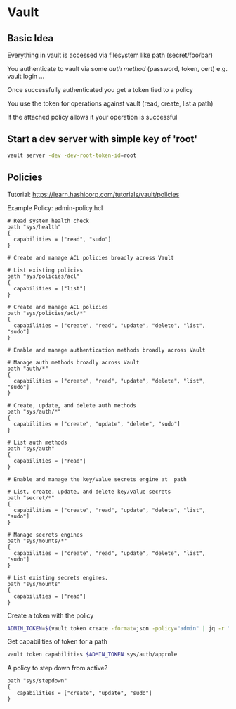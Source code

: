 # Vault

## Basic Idea

Everything in vault is accessed via filesystem like path (secret/foo/bar)

You authenticate to vault via some *auth method* (password, token, cert)
e.g. vault login ...

Once successfully authenticated you get a token tied to a policy

You use the token for operations against vault (read, create, list a path)

If the attached policy allows it your operation is successful

## Start a dev server with simple key of 'root'

```bash
vault server -dev -dev-root-token-id=root
```

## Policies

Tutorial: <https://learn.hashicorp.com/tutorials/vault/policies>

Example Policy: admin-policy.hcl

```text
# Read system health check
path "sys/health"
{
  capabilities = ["read", "sudo"]
}

# Create and manage ACL policies broadly across Vault

# List existing policies
path "sys/policies/acl"
{
  capabilities = ["list"]
}

# Create and manage ACL policies
path "sys/policies/acl/*"
{
  capabilities = ["create", "read", "update", "delete", "list", "sudo"]
}

# Enable and manage authentication methods broadly across Vault

# Manage auth methods broadly across Vault
path "auth/*"
{
  capabilities = ["create", "read", "update", "delete", "list", "sudo"]
}

# Create, update, and delete auth methods
path "sys/auth/*"
{
  capabilities = ["create", "update", "delete", "sudo"]
}

# List auth methods
path "sys/auth"
{
  capabilities = ["read"]
}

# Enable and manage the key/value secrets engine at  path

# List, create, update, and delete key/value secrets
path "secret/*"
{
  capabilities = ["create", "read", "update", "delete", "list", "sudo"]
}

# Manage secrets engines
path "sys/mounts/*"
{
  capabilities = ["create", "read", "update", "delete", "list", "sudo"]
}

# List existing secrets engines.
path "sys/mounts"
{
  capabilities = ["read"]
}
```

Create a token with the policy

```bash
ADMIN_TOKEN=$(vault token create -format=json -policy="admin" | jq -r ".auth.client_token")
```

Get capabilities of token for a path

```bash
vault token capabilities $ADMIN_TOKEN sys/auth/approle
```

A policy to step down from active?

```text
path "sys/stepdown"
{
   capabilities = ["create", "update", "sudo"]
}
```

